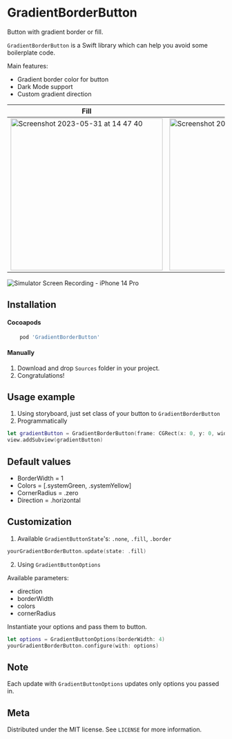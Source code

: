 # GradientBorderButton
Button with gradient border or fill.


`GradientBorderButton` is a Swift library which can help you avoid some boilerplate code.

Main features:
- Gradient border color for button
- Dark Mode support
- Custom gradient direction 

|Fill|Border|
|-|-|
|<img width="352" alt="Screenshot 2023-05-31 at 14 47 40" src="https://github.com/DemonionFF/GradientBorderButton/assets/21122119/706f384e-366c-4a87-84de-19b0694bfd19">|<img width="352" alt="Screenshot 2023-05-31 at 14 47 54" src="https://github.com/DemonionFF/GradientBorderButton/assets/21122119/f1cc5c57-25ab-40bc-9966-6a095ca7a334">|

![Simulator Screen Recording - iPhone 14 Pro](https://github.com/DemonionFF/GradientBorderButton/assets/21122119/99c0becf-1d91-4ccc-8427-c0f0b406a166)

## Installation

#### Cocoapods 
```ruby
    pod 'GradientBorderButton'
```

#### Manually
1. Download and drop ```Sources``` folder in your project.  
2. Congratulations!

## Usage example

1. Using storyboard, just set class of your button to ```GradientBorderButton```
2. Programmatically 
```swift
let gradientButton = GradientBorderButton(frame: CGRect(x: 0, y: 0, width: 200, height: 50))
view.addSubview(gradientButton)
```

## Default values

* BorderWidth = 1
* Colors = [.systemGreen, .systemYellow]
* CornerRadius = .zero
* Direction = .horizontal

## Customization

1. Available ```GradientButtonState```'s: ```.none```, ```.fill```, ```.border```
```swift
yourGradientBorderButton.update(state: .fill)
```
2. Using ```GradientButtonOptions```


Available parameters: 
* direction
* borderWidth
* colors
* cornerRadius

Instantiate your options and pass them to button.
```swift
let options = GradientButtonOptions(borderWidth: 4)
yourGradientBorderButton.configure(with: options)
```

## Note

Each update with ```GradientButtonOptions``` updates only options you passed in.


## Meta

Distributed under the MIT license. See ``LICENSE`` for more information.
